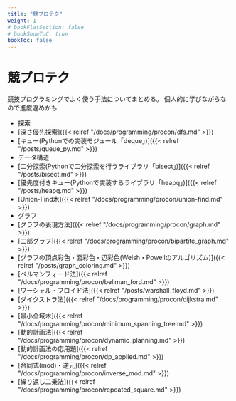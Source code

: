 ```yaml
---
title: "競プロテク"
weight: 1
# bookFlatSection: false
# bookShowToC: true
bookToc: false
---
```


# 競プロテク

競技プログラミングでよく使う手法についてまとめる。
個人的に学びながらなので進度遅めかも

- 探索
 - [深さ優先探索]({{< relref "/docs/programming/procon/dfs.md" >}})
 - [キュー(Pythonでの実装モジュール「deque」)]({{< relref "/posts/queue_py.md" >}})
- データ構造
 - [二分探索(Pythonで二分探索を行うライブラリ「bisect」)]({{< relref "/posts/bisect.md" >}})
 - [優先度付きキュー(Pythonで実装するライブラリ「heapq」)]({{< relref "/posts/heapq.md" >}})
 - [Union-Find木]({{< relref "/docs/programming/procon/union-find.md" >}})
- グラフ 
 - [グラフの表現方法]({{< relref "/docs/programming/procon/graph.md" >}})
 - [二部グラフ]({{< relref "/docs/programming/procon/bipartite_graph.md" >}})
 - [グラフの頂点彩色・面彩色・辺彩色(Welsh・Powellのアルゴリズム)]({{< relref "/posts/graph_coloring.md" >}})
 - [ベルマンフォード法]({{< relref "/docs/programming/procon/bellman_ford.md" >}})
 - [ワーシャル・フロイド法]({{< relref "/posts/warshall_floyd.md" >}})
 - [ダイクストラ法]({{< relref "/docs/programming/procon/dijkstra.md" >}})
 - [最小全域木]({{< relref "/docs/programming/procon/minimum_spanning_tree.md" >}})
- [動的計画法]({{< relref "/docs/programming/procon/dynamic_planning.md" >}})
 - [動的計画法の応用題]({{< relref "/docs/programming/procon/dp_applied.md" >}})
- [合同式(mod)・逆元]({{< relref "/docs/programming/procon/inverse_mod.md" >}})
- [繰り返し二乗法]({{< relref "/docs/programming/procon/repeated_square.md" >}})


